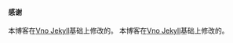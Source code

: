 
#### 感谢   

本博客在[Vno Jekyll](https://leopardpan.github.io/)基础上修改的。
本博客在[Vno Jekyll](https://github.com/onevcat/vno-jekyll)基础上修改的。